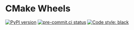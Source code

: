 # CMake Wheels

[![PyPI version](https://badge.fury.io/py/cmeel.svg)](https://pypi.org/project/cmeel)
[![pre-commit.ci status](https://results.pre-commit.ci/badge/github/nim65s/cmeel/master.svg)](https://results.pre-commit.ci/latest/github/nim65s/cmeel/master)
[![Code style: black](https://img.shields.io/badge/code%20style-black-000000.svg)](https://github.com/psf/black)
